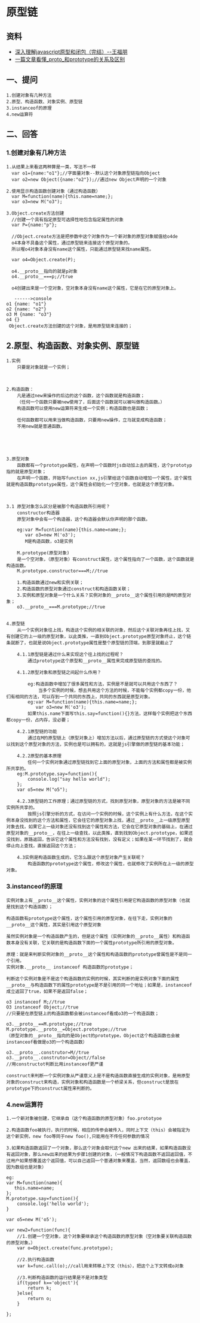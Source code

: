 # 原型链

##   资料

- [深入理解javascript原型和闭包（完结）--王福朋](https://www.cnblogs.com/wangfupeng1988/p/3977924.html)
- [一篇文章看懂_proto_和prototype的关系及区别](https://xxxgitone.github.io/2017/06/08/%E4%B8%80%E7%AF%87%E6%96%87%E7%AB%A0%E7%9C%8B%E6%87%82-proto-%E5%92%8Cprototype%E7%9A%84%E5%85%B3%E7%B3%BB%E5%8F%8A%E5%8C%BA%E5%88%AB/)

##  一、提问

    1.创建对象有几种方法
    2.原型、构造函数、对象实例、原型链
    3.instanceof的原理
    4.new运算符

##  二、回答

###  1.创建对象有几种方法

    1.从结果上来看这两种算是一类，写法不一样
      var o1={name:"o1"};//字面量对象--默认这个对象原型链指向Object
      var o2=new Object({name:"o2"});//通过new Object声明的一个对象
      
    2.使用显示构造函数创建对象（通过构造函数）
      var M=function(name){this.name=name;};
      var o3=new M("o3");
      
    3.Object.create方法创建
      //创建一个具有指定原型可选择性地包含指定属性的对象
      var P={name:"p"};
      
      //Object.create方法是把参数中这个对象作为一个新对象的原型对象赋值给o4de 
      o4本身不具备这个属性，通过原型链来连接这个原型对象的。
      所以喔o4对象本身没有name这个属性，只能通过原型链来找name属性。
      
      var o4=Object.create(P);
      
      o4.__proto__指向的就是p对象
      o4.__proto__===p;//true
      
      o4创建出来是一个空对象，空对象本身没有name这个属性，它是在它的原型对象上。
      
       ------>console
    o1 {name: "o1"}
    o2 {name: "o2"}
    o3 M {name: "o3"}
    o4 {}
     Object.create方法创建的这个对象，是用原型链来连接的；

##  2.原型、构造函数、对象实例、原型链

    1.实例
    	只要是对象就是一个实例；


   	
    2.构造函数：
    	凡是通过new来操作的后边的这个函数，这个函数就是构造函数；
    	（任何一个函数只要被new使用了，后面这个函数就可以被叫做构造函数。）
    	构造函数可以使用new运算符来生成一个实例；构造函数也是函数；
    	
    	任何函数都可以用来当做构造函数，只要用new操作，立马就变成构造函数；
    	不用new就是普通函数。

  



    3.原型对象
    	函数都有一个prototype属性，在声明一个函数时js自动加上去的属性，这个prototyp指的就是原型对象；
    	在声明一个函数，开始写function xx,js引擎给这个函数自动增加一个属性，这个属性就是构造函数prototype属性，这个属性会初始化一个空对象，也就是这个原型对象。



    3.1 原型对象怎么区分是被那个构造函数所引用呢？
    	constructor构造器
    	原型对象中会有一个构造器，这个构造器会默认你声明的那个函数。
    	
    	eg:var M=fucntion(name){this.name=name;};
    	   var o3=new M('o3');
    	   M是构造函数，o3是实例
    	   
    	M.prototype(原型对象)
    	是一个空对象，（原型对象）有construct属性，这个属性指向了一个函数，这个函数就是构造函数。
    	M.prototype.constructor===M;//true
    	
    	1.构造函数通过new和实例关联；
    	2.构造函数的原型对象通过construct和构造函数关联；
    	3.实例和原型对象是一个什么关系？实例对象的__proto__这个属性引用的是M的原型对象；
    	o3.__proto__===M.prototype;//true


    4.原型链
    	从一个实例对象往上找，构造这个实例的相关联的对象，然后这个关联对象再往上找，又有创建它的上一级的原型对象，以此类推，一直到Object.prototype原型对象终止，这个链条就断了，也就是说Object.prototype属性是整个原型链的顶端，到那里就截止了
    	
    	4.1.1原型链是通过什么来实现这个往上找的过程呢？
    		通过prototype这个原型和__proto__属性来完成原型链的查找的。
    		
        4.1.2原型对象和原型链之间起什么作用？
        	
        	eg:构造函数中增加了很多属性和方法，实例是不是就可以共用这个东西了？
        		当多个实例的时候，想去共用这个方法的时候，不能每个实例都copy一份，他们有相同的方法，可以存到一个共同的东西上，共同的东西就是原型对象。
        	eg:var M=function(name){this.name=name;};
        	   var o3=new M('o3');
        	如果this.name下面写this.say=function(){}方法，这样每个实例把这个东西都copy一份，占内存，没必要；
        	
        4.2.1原型链的功能
        	通过在M的原型链上（原型对象上）增加方法以后，通过原型链的方式使这个对象可以找到这个原型对象的方法，实例也是可以拥有的，这就是js引擎做的原型链的基本功能；
        	
        4.2.2原型的基本原理
        	任何一个实例对象通过原型链找到它上面的原型对象，上面的方法和属性都是被实例所共享的。
        eg:M.prototype.say=function(){
            console.log("say hello world");
        };
        var o5=new M("o5");
        
        4.2.3原型链的工作原理；通过原型链的方式，找到原型对象，原型对象的方法是被不同实例所共享的。
        	按照js引擎分析的方式，在访问一个实例的时候，这个实例上有什么方法，在这个实例本身没找到的这个方法和属性，它会往它的原型对象上找，通过__proto__上一级原型原型对象去找，如果它上一级对象还没有找到这个属性和方法，它会在它原型对象的基础上，在通过原型对象的__proto__，在往上一级查找，以此类推，直到找到Object.prototype，如果还没找到，原路返回，告诉它这个属性和方法没有找到，没有定义；如果在某一环节找到了，就会停止向上查找，直接返回这个方法；
        	
        4.3实例是构造函数生成的，它怎么跟这个原型对象产生关联呢？
        	构造函数的prototype这个属性，修改这个属性，也就修改了实例所在上一级的原型对象。


### 3.instanceof的原理

    实例对象上有__proto__这个属性，实例对象的这个属性引用是它构造函数的原型对象（也就是找到这个构造函数）；
    
    构造函数有prototype这个属性，这个属性引用的原型对象，在往下走，实例对象的__proto__这个属性，其实是引用这个原型对象
    
    虽然实例对象是一个构造函数产生的，但是这个属性（实例对象的__proto__属性）和构造函数本身没有关联，它关联的是构造函数下面的一个属性prototype所引用的原型对象。
    
    原理：就是来判断实例对象的__proto__这个属性和构造函数的prototype曾属性是不是同一个引用。
    实例对象.__proto__ instanceof 构造函数的prototype；
    
    判断这个实例对象是不是这个构造函数的实例的时候，其实判断的是实例对象下面的属性__proto__与构造函数下的属性prototype是不是引用的同一个地址；如果是，instanceof成立返回了true，如果不是返回false；
    
    o3 instanceof M;//true
    O3 instanceof Object;//true
    //只要是在原型链上的构造函数都会被instanceof看成o3的一个构造函数；
    
    o3.__proto__==M.prototype;//true
    M.prototype.__proto__=Object.prototype;//true
    （原型对象的__proto__指向的是Object的prototype，Object这个构造函数也会被instanceof看做是o3的一个构造函数）
    
    o3.__proto__.construtor=M//true
    o3.__proto__.construtor=Object//false
    //用constructot判断比用instanceof更严谨
    
    construct来判断一个实例对象从严谨意义上是不是构造函数直接生成的实例对象，是用原型对象的construct来构造，实例对象和构造函数是一个桥梁关系，但construct是放在prototype下的construct属性来判断的。

### 4.new运算符

    1.一个新对象被创建，它继承自（这个构造函数的原型对象）foo.prototyoe
    
    2.构造函数foo被执行，执行的时候，相应的传参会被传入，同时上下文（this）会被指定为这个新实例，new foo等同于new foo(),只能用在不传任何参数的情况
    
    3.如果构造函数返回了一个对象，那么这个对象会取代这个new 出来的结果，如果构造函数没有返回对象，那么new出来的结果为步骤1创建的对象，（一般情况下构造函数不返回返回值，不过用户如果想覆盖这个返回值，可以自己返回一个普通对象来覆盖，当然，返回数组也会覆盖，因为数组也是对象）
    
    eg:
    var M=function(name){
       this.name=name;
    };
    M.prototype.say=function(){
        console.log('hello world');
    }
    
    var o5=new M('o5');
    
    var new2=function(func){
        //1.创建一个空对象，这个对象要继承这个构造函数的原型对象（空对象要关联构造函数的原型对象。）
        var o=Object.create(func.prototype);
        
        //2.执行构造函数
        var k=func.call(o);//call用来转移上下文（this），把这个上下文转成o对象
        
        //3.判断构造函数的运行结果是不是对象类型
        if(typeof k=='object'){
            return k;
        }else{
            return o;
        }
       
    };

​        
